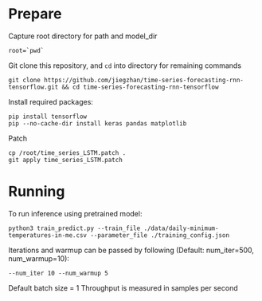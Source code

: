 # Prepare

Capture root directory for path and model_dir
```
root=`pwd`
```

Git clone this repository, and `cd` into directory for remaining commands
```
git clone https://github.com/jiegzhan/time-series-forecasting-rnn-tensorflow.git && cd time-series-forecasting-rnn-tensorflow
```

Install required packages:
```
pip install tensorflow
pip --no-cache-dir install keras pandas matplotlib
```

Patch
```
cp /root/time_series_LSTM.patch .
git apply time_series_LSTM.patch
```

# Running

To run inference using pretrained model:
```
python3 train_predict.py --train_file ./data/daily-minimum-temperatures-in-me.csv --parameter_file ./training_config.json
```

Iterations and warmup can be passed by following (Default: num_iter=500, num_warmup=10):
```
--num_iter 10 --num_warmup 5
```

Default batch size = 1
Throughput is measured in samples per second
